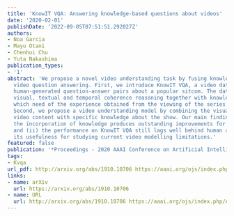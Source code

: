 ```yaml
---
title: 'KnowIT VQA: Answering knowledge-based questions about videos'
date: '2020-02-01'
publishDate: '2022-09-05T07:51:51.292027Z'
authors:
- Noa Garcia
- Mayu Otani
- Chenhui Chu
- Yuta Nakashima
publication_types:
- '1'
abstract: 'We propose a novel video understanding task by fusing knowledge-based and
  video question answering. First, we introduce KnowIT VQA, a video dataset with 24,282
  human-generated question-answer pairs about a popular sitcom. The dataset combines
  visual, textual and temporal coherence reasoning together with knowledge-based questions,
  which need of the experience obtained from the viewing of the series to be answered.
  Second, we propose a video understanding model by combining the visual and textual
  video content with specific knowledge about the show. Our main findings are: (i)
  the incorporation of knowledge produces outstanding improvements for VQA in video,
  and (ii) the performance on KnowIT VQA still lags well behind human accuracy, indicating
  its usefulness for studying current video modelling limitations.'
featured: false
publication: '*Proceedings - 2020 AAAI Conference on Artificial Intelligence*'
tags:
- Kvqa
url_pdf: http://arxiv.org/abs/1910.10706 https://aaai.org/ojs/index.php/AAAI/article/view/6713/6567
links:
- name: arXiv
  url: https://arxiv.org/abs/1910.10706
- name: URL
  url: http://arxiv.org/abs/1910.10706 https://aaai.org/ojs/index.php/AAAI/article/view/6713/6567
---
```


